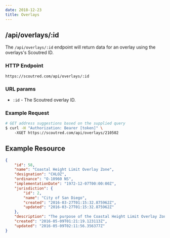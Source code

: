 ```yaml
---
date: 2018-12-23
title: Overlays
---
```


## /api/overlays/:id

The `/api/overlays/:id` endpoint will return data for an overlay using the overlays's Scoutred ID.

### HTTP Endpoint

`https://scoutred.com/api/overlays/:id`

### URL params

* `:id` - The Scoutred overlay ID.

### Example Request

```bash
# GET address suggestions based on the supplied query
$ curl -H "Authorization: Bearer [token]" \ 
    -XGET https://scoutred.com/api/overlays/210502
```

## Example Resource

```json
{
    "id": 58,
    "name": "Coastal Height Limit Overlay Zone",
    "designation": "CHLOZ",
    "ordinance": "O-10960 NS",
    "implementationDate": "1972-12-07T00:00:00Z",
    "jurisdiction": {
        "id": 2,
        "name": "City of San Diego",
        "created": "2016-03-27T01:15:32.875962Z",
        "updated": "2016-03-27T01:15:32.875962Z"
    },
    "description": "The purpose of the Coastal Height Limit Overlay Zone is to provide a supplemental ...",
    "created": "2016-05-09T01:21:19.123113Z",
    "updated": "2016-05-09T02:11:56.356377Z"
}
```